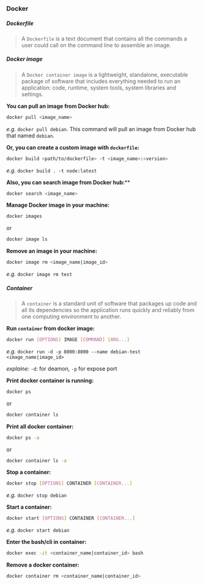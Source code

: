 ### Docker

##### Dockerfile

> A `Dockerfile` is a text document that contains all the commands a user could call on the command line to assemble an image.

##### Docker image

> A `Docker container image` is a lightweight, standalone, executable package of software that includes everything needed to run an application: code, runtime, system tools, system libraries and settings.

**You can pull an image from Docker hub:**

```bash
docker pull <image_name>
```

*e.g.* `docker pull debian`. This command will pull an image from Docker hub that named `debian`.

**Or, you can create a custom image with `dockerfile`:**

```bash
docker build <path/to/dockerfile> -t <image_name>:<version>
```

*e.g.* `docker build . -t node:latest`

**Also, you can search image from Docker hub:****

```bash
docker search <image_name>
```

**Manage Docker image in your machine:**

```bash
docker images
```

or

```bash
docker image ls
```

**Remove an image in your machine:**

```bash
docker image rm <image_name|image_id>
```

*e.g.* `docker image rm test`

##### Container

> A `container` is a standard unit of software that packages up code and all its dependencies so the application runs quickly and reliably from one computing environment to another.

**Run `container` from docker image:**

```bash
docker run [OPTIONS] IMAGE [COMMAND] [ARG...]
```

*e.g.* `docker run -d -p 8000:8000 --name debian-test <image_name|image_id>`

*explaine:* `-d`: for deamon, `-p` for expose port

**Print  docker container is running:**

```bash
docker ps
```

or

```bash
docker container ls
```

**Print all docker container:**

```bash
docker ps -a
```

or

```bash
docker container ls -a
```

**Stop a container:**

```bash
docker stop [OPTIONS] CONTAINER [CONTAINER...]
```

*e.g.* `docker stop debian`

**Start a container:**

```bash
docker start [OPTIONS] CONTAINER [CONTAINER...]
```

*e.g.* `docker start debian`

**Enter the bash/cli in container:**

```bash
docker exec -it <container_name|container_id> bash
```

**Remove a docker container:**

```bash
docker container rm <container_name|container_id>
```
